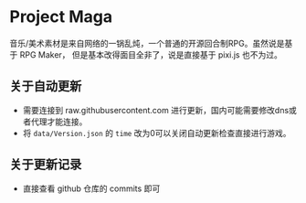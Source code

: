 # Project Maga

音乐/美术素材是来自网络的一锅乱炖，一个普通的开源回合制RPG。虽然说是基于 RPG Maker， 但是基本改得面目全非了，说是直接基于 pixi.js 也不为过。



## 关于自动更新

- 需要连接到 raw.githubusercontent.com 进行更新，国内可能需要修改dns或者代理才能连接。
- 将 `data/Version.json` 的 `time` 改为0可以关闭自动更新检查直接进行游戏。



## 关于更新记录

- 直接查看 github 仓库的 commits 即可

